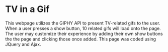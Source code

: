 # TV in a Gif 
This webpage utilizes the GIPHY API to present TV-related gifs to the user. When a user presses a show button, 10 related gifs will load onto the page.
The user may customize their experience by adding their own show buttons the the page and clicking those once added.
This page was coded using JQuery and Ajax.
